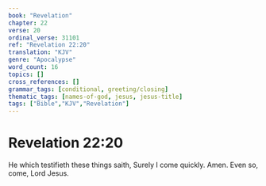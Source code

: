 ```yaml
---
book: "Revelation"
chapter: 22
verse: 20
ordinal_verse: 31101
ref: "Revelation 22:20"
translation: "KJV"
genre: "Apocalypse"
word_count: 16
topics: []
cross_references: []
grammar_tags: [conditional, greeting/closing]
thematic_tags: [names-of-god, jesus, jesus-title]
tags: ["Bible","KJV","Revelation"]
---
```


# Revelation 22:20

He which testifieth these things saith, Surely I come quickly. Amen. Even so, come, Lord Jesus.
